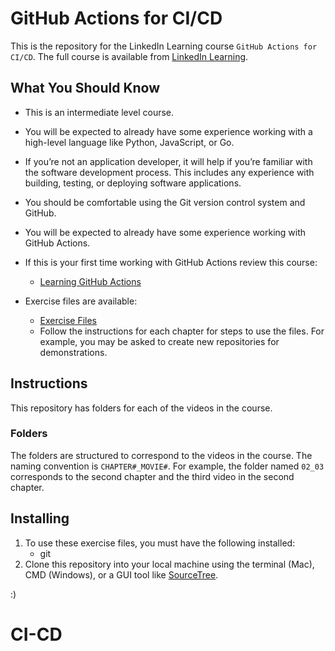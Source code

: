 # GitHub Actions for CI/CD
This is the repository for the LinkedIn Learning course `GitHub Actions for CI/CD`. The full course is available from [LinkedIn Learning][lil-course-url].

## What You Should Know
- This is an intermediate level course.  

- You will be expected to already have some experience working with a high-level language like Python, JavaScript, or Go.

- If you’re not an application developer, it will help if you’re familiar with the software development process.  This includes any experience with building, testing, or deploying software applications.

- You should be comfortable using the Git version control system and GitHub.  

- You will be expected to already have some experience working with GitHub Actions.

- If this is your first time working with GitHub Actions review this course:
	- [Learning GitHub Actions](https://www.linkedin.com/learning/learning-github-actions-2/)

- Exercise files are available:
	- [Exercise Files](https://github.com/LinkedInLearning/github-actions-for-ci-cd-4375061)
 	- Follow the instructions for each chapter for steps to use the files.  For example, you may be asked to create new repositories for demonstrations. 

## Instructions
This repository has folders for each of the videos in the course.

### Folders
The folders are structured to correspond to the videos in the course. The naming convention is `CHAPTER#_MOVIE#`. For example, the folder named `02_03` corresponds to the second chapter and the third video in the second chapter.

## Installing
1. To use these exercise files, you must have the following installed:
	- git
1. Clone this repository into your local machine using the terminal (Mac), CMD (Windows), or a GUI tool like [SourceTree](https://www.sourcetreeapp.com/).

[0]: # (Replace these placeholder URLs with actual course URLs)

[lil-course-url]: https://www.linkedin.com/learning/
[lil-thumbnail-url]: http://
:)
# CI-CD
